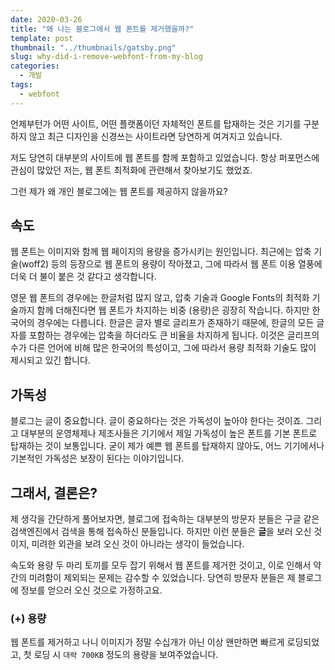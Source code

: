 ```yaml
---
date: 2020-03-26
title: "왜 나는 블로그에서 웹 폰트를 제거했을까?"
template: post
thumbnail: "../thumbnails/gatsby.png"
slug: why-did-i-remove-webfont-from-my-blog
categories:
  - 개발
tags:
  - webfont
---
```


언제부턴가 어떤 사이트, 어떤 플랫폼이던 자체적인 폰트를 탑재하는 것은 기기를 구분하지 않고 최근 디자인을 신경쓰는 사이트라면 당연하게 여겨지고 있습니다.

저도 당연히 대부분의 사이트에 웹 폰트를 함께 포함하고 있었습니다. 항상 퍼포먼스에 관심이 많았던 저는, 웹 폰트 최적화에 관련해서 찾아보기도 했었죠.

그런 제가 왜 개인 블로그에는 웹 폰트를 제공하지 않을까요?

## 속도

웹 폰트는 이미지와 함께 웹 페이지의 용량을 증가시키는 원인입니다. 최근에는 압축 기술(woff2) 등의 등장으로 웹 폰트의 용량이 작아졌고, 그에 따라서 웹 폰트 이용 열풍에 더욱 더 불이 붙은 것 같다고 생각합니다.

영문 웹 폰트의 경우에는 한글처럼 많지 않고, 압축 기술과 Google Fonts의 최적화 기술까지 함께 더해진다면 웹 폰트가 차지하는 비중 (용량)은 굉장히 작습니다.
하지만 한국어의 경우에는 다릅니다. 한글은 글자 별로 글리프가 존재하기 때문에, 한글의 모든 글자를 포함하는 경우에는 압축을 하더라도 큰 비율을 차지하게 됩니다. 이것은 글리프의 수가 다른 언어에 비해 많은 한국어의 특성이고, 그에 따라서 용량 최적화 기술도 많이 제시되고 있긴 합니다.

## 가독성

블로그는 글이 중요합니다. 글이 중요하다는 것은 가독성이 높아야 한다는 것이죠. 그리고 대부분의 운영체제나 제조사들은 기기에서 제일 가독성이 높은 폰트를 기본 폰트로 탑재하는 것이 보통입니다. 굳이 제가 예쁜 웹 폰트를 탑재하지 않아도, 어느 기기에서나 기본적인 가독성은 보장이 된다는 이야기입니다.

## 그래서, 결론은?

제 생각을 간단하게 풀어보자면, 블로그에 접속하는 대부분의 방문자 분들은 구글 같은 검색엔진에서 검색을 통해 접속하신 분들입니다. 하지만 이런 분들은 **글**을 보러 오신 것이지, 미려한 외관을 보려 오신 것이 아니라는 생각이 들었습니다.

속도와 용량 두 마리 토끼를 모두 잡기 위해서 웹 폰트를 제거한 것이고, 이로 인해서 약간의 미려함이 제외되는 문제는 감수할 수 있었습니다. 당연히 방문자 분들은 제 블로그에 정보를 얻으러 오신 것으로 가정하고요.

### (+) 용량

웹 폰트를 제거하고 나니 이미지가 정말 수십개가 아닌 이상 왠만하면 빠르게 로딩되었고, 첫 로딩 시 `대략 700KB` 정도의 용량을 보여주었습니다.
